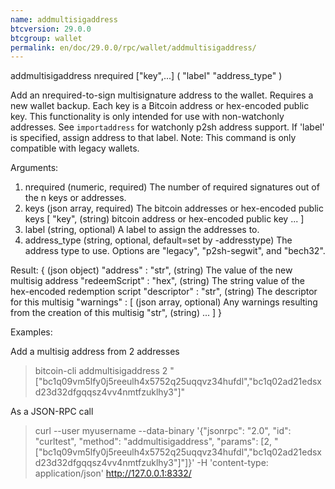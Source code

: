 ```yaml
---
name: addmultisigaddress
btcversion: 29.0.0
btcgroup: wallet
permalink: en/doc/29.0.0/rpc/wallet/addmultisigaddress/
---
```


addmultisigaddress nrequired ["key",...] ( "label" "address_type" )

Add an nrequired-to-sign multisignature address to the wallet. Requires a new wallet backup.
Each key is a Bitcoin address or hex-encoded public key.
This functionality is only intended for use with non-watchonly addresses.
See `importaddress` for watchonly p2sh address support.
If 'label' is specified, assign address to that label.
Note: This command is only compatible with legacy wallets.

Arguments:
1. nrequired       (numeric, required) The number of required signatures out of the n keys or addresses.
2. keys            (json array, required) The bitcoin addresses or hex-encoded public keys
     [
       "key",      (string) bitcoin address or hex-encoded public key
       ...
     ]
3. label           (string, optional) A label to assign the addresses to.
4. address_type    (string, optional, default=set by -addresstype) The address type to use. Options are "legacy", "p2sh-segwit", and "bech32".

Result:
{                            (json object)
  "address" : "str",         (string) The value of the new multisig address
  "redeemScript" : "hex",    (string) The string value of the hex-encoded redemption script
  "descriptor" : "str",      (string) The descriptor for this multisig
  "warnings" : [             (json array, optional) Any warnings resulting from the creation of this multisig
    "str",                   (string)
    ...
  ]
}

Examples:

Add a multisig address from 2 addresses
> bitcoin-cli addmultisigaddress 2 "[\"bc1q09vm5lfy0j5reeulh4x5752q25uqqvz34hufdl\",\"bc1q02ad21edsxd23d32dfgqqsz4vv4nmtfzuklhy3\"]"

As a JSON-RPC call
> curl --user myusername --data-binary '{"jsonrpc": "2.0", "id": "curltest", "method": "addmultisigaddress", "params": [2, "[\"bc1q09vm5lfy0j5reeulh4x5752q25uqqvz34hufdl\",\"bc1q02ad21edsxd23d32dfgqqsz4vv4nmtfzuklhy3\"]"]}' -H 'content-type: application/json' http://127.0.0.1:8332/


